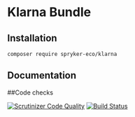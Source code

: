 # Klarna Bundle

## Installation

```
composer require spryker-eco/klarna
```

## Documentation

##Code checks

[![Scrutinizer Code Quality](https://scrutinizer-ci.com/g/Respect/Validation/badges/quality-score.png?b=master)](https://scrutinizer-ci.com/g/Respect/Validation/?branch=master)
[![Build Status](https://scrutinizer-ci.com/g/Respect/Validation/badges/build.png?b=master)](https://scrutinizer-ci.com/g/Respect/Validation/build-status/master)


